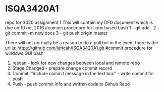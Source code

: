 # ISQA3420A1
repo for 3420 assignment 1
This will contain my DFD document which is due on 10 oct 2016
#commit procedure for linux based bash
1 - git add .
2 - git commit -m new docs
3 - git push origin master

There will not normally be a reason to do a pull but in the event there is the url is: https://github.com/lericah/ISQA3420A1.git 
#commit procedure for windows GUI bash
1. rescan - look for new changes between local and remote repo
2. Stage Changed - prepare change commit record
3. Commit: "include commit message in the text box" - write commit for push
4. Push - push commit info and written code to Github Repo
